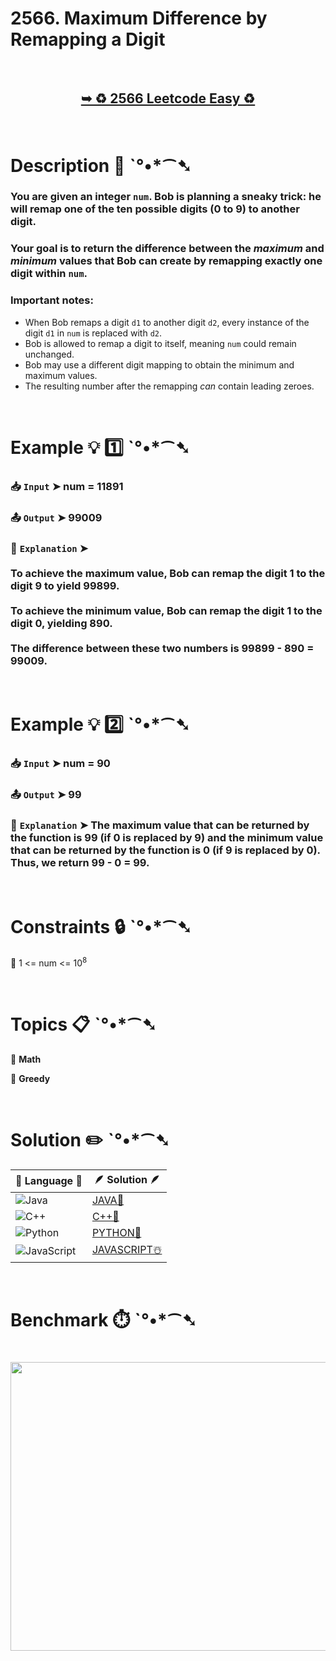 # 2566. Maximum Difference by Remapping a Digit

</br>

<h2 align="center"> 

<a href="https://leetcode.com/problems/maximum-difference-by-remapping-a-digit/description/?envType=daily-question&envId=2025-06-14"><strong>➥ ♻️ 2566 Leetcode Easy ♻️ </strong></a>
</h2>

</br>

# Description 📜 ˋ°•*⁀➷

### You are given an integer `num`.  Bob is planning a sneaky trick: he will remap one of the ten possible digits (0 to 9) to another digit.

### Your goal is to return the difference between the *maximum* and *minimum* values that Bob can create by remapping exactly one digit within `num`.

### Important notes:

- When Bob remaps a digit `d1` to another digit `d2`, every instance of the digit `d1` in `num` is replaced with `d2`.
- Bob is allowed to remap a digit to itself, meaning `num` could remain unchanged.
- Bob may use a different digit mapping to obtain the minimum and maximum values.
- The resulting number after the remapping *can* contain leading zeroes.

</br>

# Example 💡 1️⃣ ˋ°•*⁀➷

  ### 📥 `Input`  ➤ num = 11891

  ### 📤 `Output`  ➤ 99009

  ### 🔦 `Explanation`  ➤</br></br> To achieve the maximum value, Bob can remap the digit 1 to the digit 9 to yield 99899.</br></br> To achieve the minimum value, Bob can remap the digit 1 to the digit 0, yielding 890.</br></br> The difference between these two numbers is 99899 - 890 = 99009.

</br>

# Example 💡 2️⃣ ˋ°•*⁀➷

  ### 📥 `Input` ➤ num = 90

  ### 📤 `Output`  ➤ 99

  ### 🔦 `Explanation` ➤ The maximum value that can be returned by the function is 99 (if 0 is replaced by 9) and the minimum value that can be returned by the function is 0 (if 9 is replaced by 0). </br> Thus, we return 99 - 0 = 99.

</br>

# Constraints 🔒 ˋ°•*⁀➷

🔹 1 <= num <= 10<sup>8</sup> </br>

</br>

# Topics 📋 ˋ°•*⁀➷

🔸 **Math**  </br>

🔸 **Greedy**  </br>

</br>

# Solution ✏️ ˋ°•*⁀➷

| 📒 Language 📒  | 🪶 Solution 🪶 |
| ------------- | ------------- |
|  ![Java](https://img.shields.io/badge/java-%23ED8B00.svg?style=for-the-badge&logo=openjdk&logoColor=white)  | [JAVA🍁]() |
|  ![C++](https://img.shields.io/badge/c++-%2300599C.svg?style=for-the-badge&logo=c%2B%2B&logoColor=white)  | [C++🎲]()  |
|  ![Python](https://img.shields.io/badge/python-3670A0?style=for-the-badge&logo=python&logoColor=ffdd54)    | [PYTHON🍰]() |
| ![JavaScript](https://img.shields.io/badge/javascript-%23323330.svg?style=for-the-badge&logo=javascript&logoColor=%23F7DF1E)   | [JAVASCRIPT☃️]() |

</br>

# Benchmark ⏱️ ˋ°•*⁀➷

<h1  align="center" >

<img src ="" width = "700px" height="462px" />

</h1>
